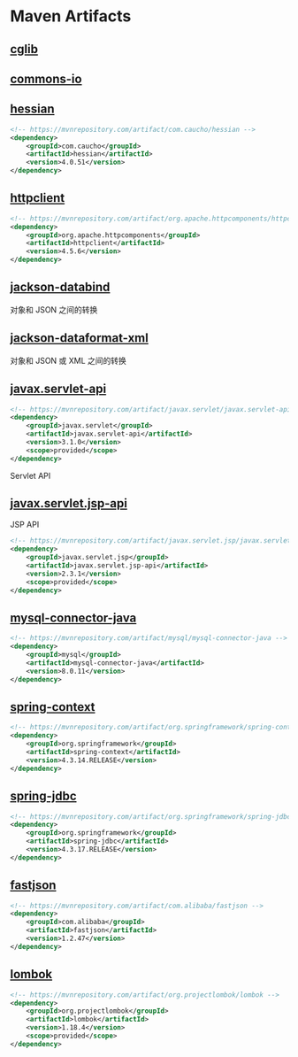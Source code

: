 # Maven Artifacts

## [cglib](https://mvnrepository.com/artifact/cglib/cglib)

## [commons-io](https://mvnrepository.com/artifact/commons-io/commons-io)

## [hessian](https://mvnrepository.com/artifact/com.caucho/hessian)

```xml
<!-- https://mvnrepository.com/artifact/com.caucho/hessian -->
<dependency>
    <groupId>com.caucho</groupId>
    <artifactId>hessian</artifactId>
    <version>4.0.51</version>
</dependency>
```

## [httpclient](https://mvnrepository.com/artifact/org.apache.httpcomponents/httpclient)

```xml
<!-- https://mvnrepository.com/artifact/org.apache.httpcomponents/httpclient -->
<dependency>
    <groupId>org.apache.httpcomponents</groupId>
    <artifactId>httpclient</artifactId>
    <version>4.5.6</version>
</dependency>
```

## [jackson-databind](https://mvnrepository.com/artifact/com.fasterxml.jackson.core/jackson-databind)

对象和 JSON 之间的转换

## [jackson-dataformat-xml](https://mvnrepository.com/artifact/com.fasterxml.jackson.dataformat/jackson-dataformat-xml)

对象和 JSON 或 XML 之间的转换

## [javax.servlet-api](https://mvnrepository.com/artifact/javax.servlet/javax.servlet-api)

```xml
<!-- https://mvnrepository.com/artifact/javax.servlet/javax.servlet-api -->
<dependency>
    <groupId>javax.servlet</groupId>
    <artifactId>javax.servlet-api</artifactId>
    <version>3.1.0</version>
    <scope>provided</scope>
</dependency>
```

Servlet API

## [javax.servlet.jsp-api](https://mvnrepository.com/artifact/javax.servlet.jsp/javax.servlet.jsp-api)

JSP API

```xml
<!-- https://mvnrepository.com/artifact/javax.servlet.jsp/javax.servlet.jsp-api -->
<dependency>
    <groupId>javax.servlet.jsp</groupId>
    <artifactId>javax.servlet.jsp-api</artifactId>
    <version>2.3.1</version>
    <scope>provided</scope>
</dependency>
```

## [mysql-connector-java](https://mvnrepository.com/artifact/mysql/mysql-connector-java)

```xml
<!-- https://mvnrepository.com/artifact/mysql/mysql-connector-java -->
<dependency>
    <groupId>mysql</groupId>
    <artifactId>mysql-connector-java</artifactId>
    <version>8.0.11</version>
</dependency>
```

## [spring-context](https://mvnrepository.com/artifact/org.springframework/spring-context)

```xml
<!-- https://mvnrepository.com/artifact/org.springframework/spring-context -->
<dependency>
    <groupId>org.springframework</groupId>
    <artifactId>spring-context</artifactId>
    <version>4.3.14.RELEASE</version>
</dependency>
```

## [spring-jdbc](https://mvnrepository.com/artifact/org.springframework/spring-jdbc)

```xml
<!-- https://mvnrepository.com/artifact/org.springframework/spring-jdbc -->
<dependency>
    <groupId>org.springframework</groupId>
    <artifactId>spring-jdbc</artifactId>
    <version>4.3.17.RELEASE</version>
</dependency>
```

## [fastjson](https://mvnrepository.com/artifact/com.alibaba/fastjson)

```xml
<!-- https://mvnrepository.com/artifact/com.alibaba/fastjson -->
<dependency>
    <groupId>com.alibaba</groupId>
    <artifactId>fastjson</artifactId>
    <version>1.2.47</version>
</dependency>
```

## [lombok](https://mvnrepository.com/artifact/org.projectlombok/lombok)

```xml
<!-- https://mvnrepository.com/artifact/org.projectlombok/lombok -->
<dependency>
    <groupId>org.projectlombok</groupId>
    <artifactId>lombok</artifactId>
    <version>1.18.4</version>
    <scope>provided</scope>
</dependency>
```